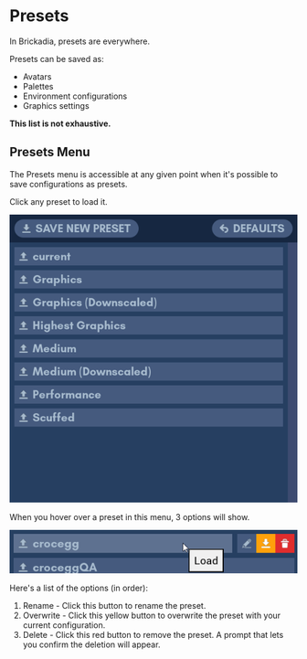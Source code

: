 # Presets

In Brickadia, presets are everywhere.

Presets can be saved as:
- Avatars
- Palettes
- Environment configurations
- Graphics settings

**This list is not exhaustive.**

## Presets Menu

The Presets menu is accessible at any given point when it's possible to save configurations as presets.

Click any preset to load it.

![Preset Menu](../images/essentials/presets_menu.png)

When you hover over a preset in this menu, 3 options will show.

![Preset Menu](../images/essentials/presets_menu_hovered_over.png)

Here's a list of the options (in order):
1. Rename - Click this button to rename the preset.
2. Overwrite - Click this yellow button to overwrite the preset with your current configuration.
3. Delete - Click this red button to remove the preset. A prompt that lets you confirm the deletion will appear.